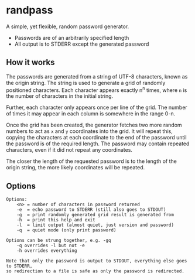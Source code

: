 # randpass

A simple, yet flexible, random password generator.

  - Passwords are of an arbitrarily specified length
  - All output is to STDERR except the generated password

## How it works
The passwords are generated from a string of UTF-8 characters, known as the origin string. The string is used to generate a grid of randomly positioned characters. Each character appears exactly n<sup>n</sup> times, where `n` is the number of characters in the initial string.

Further, each character only appears once per line of the grid. The number of times it may appear in each column is somewhere in the range 0-n.

Once the grid has been created, the generator fetches two more random numbers to act as `x` and `y` coordinates into the grid. It will repeat this, copying the characters at each coordinate to the end of the password until the password is of the required length. The password may contain repeated characters, even if it did not repeat any coordinates.

The closer the length of the requested password is to the length of the origin string, the more likely coordinates will be repeated.

## Options
```
Options:
    <n> = number of characters in password returned
    -e  = echo password to STDERR (still also goes to STDOUT)
    -g  = print randomly generated grid result is generated from
    -h  = print this help and exit
    -l  = limit output (almost quiet, just version and password)
    -q  = quiet mode (only print password)

Options can be strung together, e.g. -gq
    -q overrides -l but not -e
    -h overrides everything

Note that only the password is output to STDOUT, everything else goes to STDERR,
so redirection to a file is safe as only the password is redirected.
```
